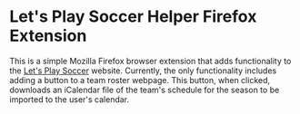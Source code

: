 # Let's Play Soccer Helper Firefox Extension

This is a simple Mozilla Firefox browser extension that adds functionality to the [Let's Play Soccer](https://www.letsplaysoccer.com/) website. Currently, the only functionality includes adding a button to a team roster webpage. This button, when clicked, downloads an iCalendar file of the team's schedule for the season to be imported to the user's calendar.
